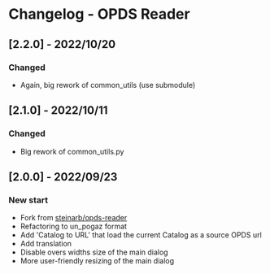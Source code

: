 # Changelog - OPDS Reader

## [2.2.0] - 2022/10/20

### Changed
- Again, big rework of common_utils (use submodule)

## [2.1.0] - 2022/10/11

### Changed
- Big rework of common_utils.py

## [2.0.0] - 2022/09/23

### New start
- Fork from [steinarb/opds-reader](https://github.com/steinarb/opds-reader)
- Refactoring to un_pogaz format
- Add 'Catalog to URL' that load the current Catalog as a source OPDS url
- Add translation
- Disable overs widths size of the main dialog
- More user-friendly resizing of the main dialog
